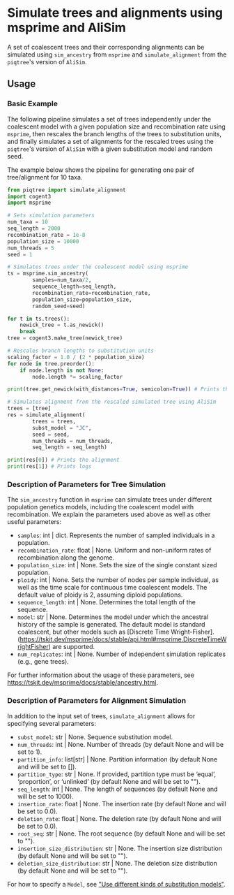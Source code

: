 # Simulate trees and alignments using msprime and AliSim

A set of coalescent trees and their corresponding alignments can be simulated using `sim_ancestry` from `msprime` and `simulate_alignment` from the `piqtree`'s version of `AliSim`.

## Usage

### Basic Example

The following pipeline simulates a set of trees independently under the coalescent model with a given population size and recombination rate using `msprime`, then rescales the branch lengths of the trees to substitution units, and finally simulates a set of alignments for the rescaled trees using the `piqtree`'s version of `AliSim` with a given substitution model and random seed.

The example below shows the pipeline for generating one pair of tree/alignment for 10 taxa.

```python
from piqtree import simulate_alignment
import cogent3
import msprime

# Sets simulation parameters
num_taxa = 10
seq_length = 2000
recombination_rate = 1e-8
population_size = 10000
num_threads = 5
seed = 1

# Simulates trees under the coalescent model using msprime
ts = msprime.sim_ancestry(
        samples=num_taxa/2,
        sequence_length=seq_length,
        recombination_rate=recombination_rate,
        population_size=population_size,
        random_seed=seed)

for t in ts.trees():
    newick_tree = t.as_newick()
    break
tree = cogent3.make_tree(newick_tree)

# Rescales branch lengths to substitution units
scaling_factor = 1.0 / (2 * population_size)
for node in tree.preorder():
    if node.length is not None:
        node.length *= scaling_factor

print(tree.get_newick(with_distances=True, semicolon=True)) # Prints the rescaled simulated tree

# Simulates alignment from the rescaled simulated tree using AliSim
trees = [tree]
res = simulate_alignment(
        trees = trees,
        subst_model = "JC",
        seed = seed,
        num_threads = num_threads,
        seq_length = seq_length)

print(res[0]) # Prints the alignment
print(res[1]) # Prints logs

```

### Description of Parameters for Tree Simulation

The `sim_ancestry` function in `msprime` can simulate trees under different population genetics models, including the coalescent model with recombination. We explain the parameters used above as well as other useful parameters:
- `samples`: int | dict. Represents the number of sampled individuals in a population.
- `recombination_rate`: float | None. Uniform and non-uniform rates of recombination along the genome.
- `population_size`: int | None. Sets the size of the single constant sized population.
- `ploidy`: int | None. Sets the number of nodes per sample individual, as well as the time scale for continuous time coalescent models. The default value of ploidy is 2, assuming diploid populations.
- `sequence_length`: int | None. Determines the total length of the sequence.
- `model`: str | None. Determines the model under which the ancestral history of the sample is generated. The default model is standard coalescent, but other models such as [Discrete Time Wright-Fisher].(https://tskit.dev/msprime/docs/stable/api.html#msprime.DiscreteTimeWrightFisher) are supported.
- `num_replicates`: int | None. Number of independent simulation replicates (e.g., gene trees).

For further information about the usage of these parameters, see https://tskit.dev/msprime/docs/stable/ancestry.html.

### Description of Parameters for Alignment Simulation

In addition to the input set of trees, `simulate_alignment` allows for specifying several parameters:
- `subst_model`: str | None. Sequence substitution model.
- `num_threads`: int | None. Number of threads (by default None and will be set to 1).
- `partition_info`: list[str] | None. Partition information (by default None and will be set to []).
- `partition_type`: str | None. If provided, partition type must be ‘equal’, ‘proportion’, or ‘unlinked’ (by default None and will be set to "").
- `seq_length`: int | None. The length of sequences (by default None and will be set to 1000).
- `insertion_rate`: float | None. The insertion rate (by default None and will be set to 0.0).
- `deletion_rate`: float | None. The deletion rate (by default None and will be set to 0.0).
- `root_seq`: str | None. The root sequence (by default None and will be set to "").
- `insertion_size_distribution`: str | None. The insertion size distribution (by default None and will be set to "").
- `deletion_size_distribution`: str | None. The deletion size distribution (by default None and will be set to "").

For how to specify a `Model`, see ["Use different kinds of substitution models"](using_substitution_models.md).

